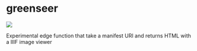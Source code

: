 # greenseer

![](https://scontent-lga3-2.xx.fbcdn.net/v/t1.18169-1/20622274_192292024640461_8881449260197346247_n.jpg?stp=c19.0.148.148a_dst-jpg_p148x148&_nc_cat=104&ccb=1-7&_nc_sid=1eb0c7&_nc_ohc=2Lpl-E-_o8UAX9Rpdh_&_nc_oc=AQm-VVifpCrhyHgAUpf9vuZzs-daux6c4Uqdsmk3mvPALjcT_xvoOYfTfWxDjJCS29U&_nc_ht=scontent-lga3-2.xx&oh=00_AT-HtAOPRH97sMntCXW0SkEjiIw2hkq0XyI-d8oAqc-jhg&oe=62E40259)  

Experimental edge function that take a manifest URI and returns HTML with a IIIF image viewer
